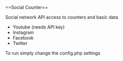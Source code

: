 ==Social Counter==

Social network API access to counters and basic data


* Youtube (needs API key)
* Instagram
* Facebook
* Twitter


To run simply change the config.php settings